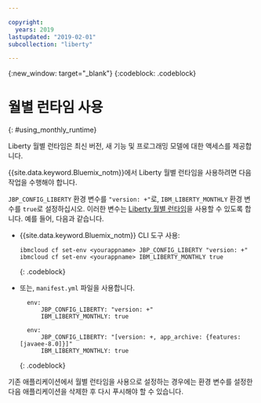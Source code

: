 ```yaml
---

copyright:
  years: 2019
lastupdated: "2019-02-01"
subcollection: "liberty"

---
```


{:new_window: target="_blank"}
{:codeblock: .codeblock}

# 월별 런타임 사용
{: #using_monthly_runtime}

Liberty 월별 런타임은 최신 버전, 새 기능 및 프로그래밍 모델에 대한 액세스를 제공합니다.

{{site.data.keyword.Bluemix_notm}}에서 Liberty 월별 런타임을 사용하려면 다음 작업을 수행해야 합니다.

`JBP_CONFIG_LIBERTY` 환경 변수를 `"version: +"`로, `IBM_LIBERTY_MONTHLY` 환경 변수를 `true`로 설정하십시오. 이러한 변수는 [Liberty 월별 런타임](/docs/runtimes/liberty/buildpackDefaults.html#liberty_versions)을 사용할 수 있도록 합니다. 예를 들어, 다음과 같습니다.
  * {{site.data.keyword.Bluemix_notm}} CLI 도구 사용:
    ```
    ibmcloud cf set-env <yourappname> JBP_CONFIG_LIBERTY "version: +"
    ibmcloud cf set-env <yourappname> IBM_LIBERTY_MONTHLY true
    ```
    {: .codeblock}

  * 또는, `manifest.yml` 파일을 사용합니다.
    ```
      env:
          JBP_CONFIG_LIBERTY: "version: +"
          IBM_LIBERTY_MONTHLY: true
    ```

    ```
      env:
          JBP_CONFIG_LIBERTY: "[version: +, app_archive: {features: [javaee-8.0]}]"
          IBM_LIBERTY_MONTHLY: true
    ```
    {: .codeblock}

기존 애플리케이션에서 월별 런타임을 사용으로 설정하는 경우에는 환경 변수를 설정한 다음 애플리케이션을 삭제한 후 다시 푸시해야 할 수 있습니다.
